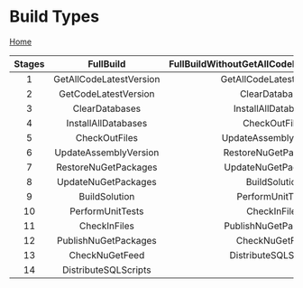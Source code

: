 # Build Types                       

[Home](../../README.md)

| Stages	| FullBuild	| FullBuildWithoutGetAllCodeLatestVersionStage	| BuildDBSyncService	| BuildWithoutDB	| BuildUI| 
|:----:|:----:|:----:|:----:|:----:|:----:| 
|  1	| GetAllCodeLatestVersion	| GetAllCodeLatestVersion	| GetAllCodeLatestVersion	| GetCodeLatestVersion	| GetCodeLatestVersion | 
|  2	| GetCodeLatestVersion	| ClearDatabases	| GetCodeLatestVersion	| CheckOutFiles	| CheckOutFiles | 
|  3	| ClearDatabases	| InstallAllDatabases	| CheckOutFiles	| UpdateAssemblyVersion	| UpdateAssemblyVersion | 
|  4	| InstallAllDatabases	| CheckOutFiles	| RestoreNuGetPackages	| RestoreNuGetPackages	| RestoreNuGetPackages | 
|  5	| CheckOutFiles	| UpdateAssemblyVersion	| BuildSolution	| UpdateNuGetPackages	| UpdateNuGetPackages | 
|  6	| UpdateAssemblyVersion	| RestoreNuGetPackages	| PerformUnitTests	| BuildSolution	| BuildSolution | 
|  7	| RestoreNuGetPackages	| UpdateNuGetPackages	| Provision	| PerformUnitTests	| PerformUnitTests | 
|  8	| UpdateNuGetPackages	| BuildSolution	| Synchronize	| CheckInFiles	| CheckInFiles | 
|  9	| BuildSolution	| PerformUnitTests	| InstallAllDatabases	| PublishNuGetPackages	|  | 
|  10	| PerformUnitTests	| CheckInFiles	| Reprovision	| CheckNuGetFeed	|  | 
|  11	| CheckInFiles	| PublishNuGetPackages	| Synchronize	| 	|  | 
|  12	| PublishNuGetPackages	| CheckNuGetFeed	| 	| 	|  | 
|  13	| CheckNuGetFeed	| DistributeSQLScripts	| 	| 	|  | 
|  14	| DistributeSQLScripts	| 	| 	| 	|  | 


